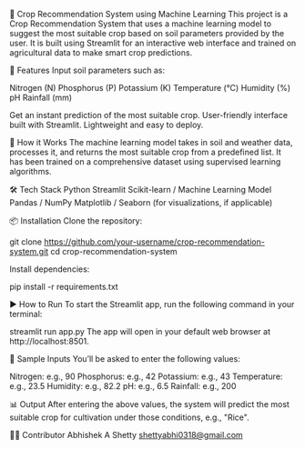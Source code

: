 🌾 Crop Recommendation System using Machine Learning
This project is a Crop Recommendation System that uses a machine learning model to suggest the most suitable crop based on soil parameters provided by the user. It is built using Streamlit for an interactive web interface and trained on agricultural data to make smart crop predictions.

🚀 Features
Input soil parameters such as:

Nitrogen (N)
Phosphorus (P)
Potassium (K)
Temperature (°C)
Humidity (%)
pH
Rainfall (mm)

Get an instant prediction of the most suitable crop.
User-friendly interface built with Streamlit.
Lightweight and easy to deploy.

🧠 How it Works
The machine learning model takes in soil and weather data, processes it, and returns the most suitable crop from a predefined list. It has been trained on a comprehensive dataset using supervised learning algorithms.

🛠️ Tech Stack
Python
Streamlit
Scikit-learn / Machine Learning Model
Pandas / NumPy
Matplotlib / Seaborn (for visualizations, if applicable)

📦 Installation
Clone the repository:

git clone https://github.com/your-username/crop-recommendation-system.git
cd crop-recommendation-system

Install dependencies:

pip install -r requirements.txt

▶️ How to Run
To start the Streamlit app, run the following command in your terminal:

streamlit run app.py
The app will open in your default web browser at http://localhost:8501.

🧪 Sample Inputs
You’ll be asked to enter the following values:

Nitrogen: e.g., 90
Phosphorus: e.g., 42
Potassium: e.g., 43
Temperature: e.g., 23.5
Humidity: e.g., 82.2
pH: e.g., 6.5
Rainfall: e.g., 200

📊 Output
After entering the above values, the system will predict the most suitable crop for cultivation under those conditions, e.g., "Rice".

👨‍💻 Contributor
Abhishek A Shetty 
shettyabhi0318@gmail.com
